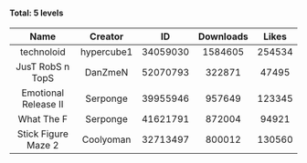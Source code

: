 #### Total: 5 levels

| Name | Creator | ID | Downloads | Likes |
|:---:|:---:|:---:|:---:|:---:|
| technoloid | hypercube1 | 34059030 | 1584605 | 254534
| JusT RobS n TopS | DanZmeN | 52070793 | 322871 | 47495
| Emotional Release II | Serponge | 39955946 | 957649 | 123345
| What The F | Serponge | 41621791 | 872004 | 94921
| Stick Figure Maze 2 | Coolyoman | 32713497 | 800012 | 130560
